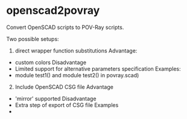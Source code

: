 openscad2povray
===============

Convert OpenSCAD scripts to POV-Ray scripts. 

Two possible setups:

1) direct wrapper function substitutions
Advantage: 
- custom colors
Disadvantage
- Limited support for alternative parameters specification
Examples:
- module test1() and module test2() in povray.scad)

2) Include OpenSCAD CSG file 
Advantage
- 'mirror' supported
Disadvantage
- Extra step of export of CSG file
Examples
- 

